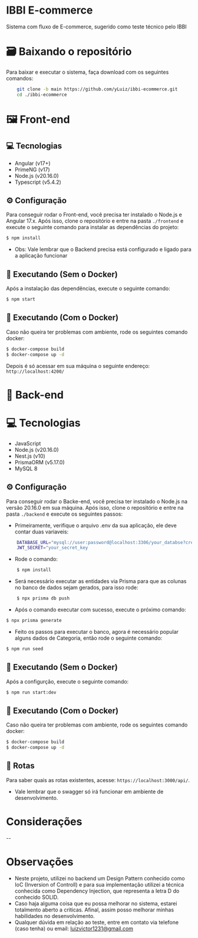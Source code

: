 # IBBI E-commerce

Sistema com fluxo de E-commerce, sugerido como teste técnico pelo IBBI

# 🗃 Baixando o repositório
Para baixar e executar o sistema, faça download com os seguintes comandos:

``` bash
    git clone -b main https://github.com/yLuiz/ibbi-ecommerce.git
    cd ./ibbi-ecommerce
```

# 🖼 Front-end

## 💻 Tecnologias
* Angular (v17+)
* PrimeNG (v17)
* Node.js (v20.16.0)
* Typescript (v5.4.2)

## ⚙ Configuração
Para conseguir rodar o Front-end, você precisa ter instalado o Node.js e Angular 17.x.
Após isso, clone o repositório e entre na pasta `./frontend` e execute o seguinte comando para instalar as dependências do projeto:

``` bash
$ npm install
```
* Obs: Vale lembrar que o Backend precisa está configurado e ligado para a aplicação funcionar

## 🚀 Executando (Sem o Docker)
Após a instalação das dependências, execute o seguinte comando:

``` bash
$ npm start
```

## 🚀 Executando (Com o Docker)
Caso não queira ter problemas com ambiente, rode os seguintes comando docker:

``` bash
$ docker-compose build
$ docker-compose up -d
```

Depois é só acessar em sua máquina o seguinte endereço: `http://localhost:4200/`

# 📡 Back-end

# 💻 Tecnologias
* JavaScript
* Node.js (v20.16.0)
* Nest.js (v10)
* PrismaORM (v5.17.0)
* MySQL 8

## ⚙ Configuração
Para conseguir rodar o Backe-end, você precisa ter instalado o Node.js na versão 20.16.0 em sua máquina.
Após isso, clone o repositório e entre na pasta `./backend` e execute os seguintes passos:

- Primeiramente, verifique o arquivo .env da sua aplicação, ele deve contar duas variaveis:
``` bash
    DATABASE_URL="mysql://user:password@localhost:3306/your_databse?createDatabaseIfNotExist=true&schema=public"
    JWT_SECRET="your_secret_key
```

- Rode o comando:
``` bash
    $ npm install
```

- Será necessário executar as entidades via Prisma para que as colunas no banco de dados sejam gerados, para isso rode:
``` bash
    $ npx prisma db push
```

- Após o comando executar com sucesso, execute o próximo comando:
``` bash
$ npx prisma generate
```
- Feito os passos para executar o banco, agora é necessário popular alguns dados de Categoria, então rode o seguinte comando:
 ``` bash
$ npm run seed
```

## 🚀 Executando (Sem o Docker)
Após a configurção, execute o seguinte comando:

``` bash
$ npm run start:dev
```

## 🚀 Executando (Com o Docker)
Caso não queira ter problemas com ambiente, rode os seguintes comando docker:

``` bash
$ docker-compose build
$ docker-compose up -d
```

## 🔀 Rotas
Para saber quais as rotas existentes, acesse: `https://localhost:3000/api/`.
- Vale lembrar que o swagger só irá funcionar em ambiente de desenvolvimento.

# Considerações
--
# Observações

* Neste projeto, utilizei no backend um Design Pattern conhecido como IoC (Inversion of Controll) e para sua implementação utilizei a técnica conhecida como Dependency Injection, que representa a letra D do conhecido SOLID.
* Caso haja alguma coisa que eu possa melhorar no sistema, estarei totalmento aberto a criticas. Afinal, assim posso melhorar minhas habilidades no desenvolvimento.
* Qualquer dúvida em relação ao teste, entre em contato via telefone (caso tenha) ou email: luizvictor1231@gmail.com


